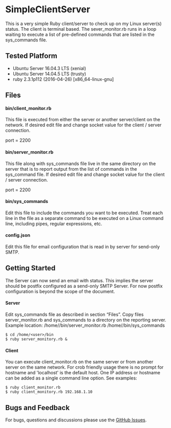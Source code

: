 # SimpleClientServer

This is a very simple Ruby client/server to check up on my Linux server(s) status. The client is terminal based. The sever_monitor.rb runs in a loop waiting to execute a list of pre-defined commands that are listed in the sys_commands file.


## Tested Platform

* Ubuntu Server 16.04.3 LTS (xenial)
* Ubuntu Server 14.04.5 LTS (trusty)
* ruby 2.3.1p112 (2016-04-26) [x86_64-linux-gnu]

## Files

#### bin/client_monitor.rb

This file is executed from either the server or another server/client on the network. If desired edit file and change socket value for the client / server connection.

port = 2200
      
#### bin/server_monitor.rb

This file along with sys_commands file live in the same directory on the server that is to report output from the list of     commands in the sys_command file. If desired edit file and change socket value for the client / server connection.

port = 2200
	
#### bin/sys_commands

Edit this file to include the commands you want to be executed. Treat each line in the file as a separate command to be executed on a Linux command line, including pipes, regular expressions, etc.

#### config.json
Edit this file for email configuration that is read in by server for send-only SMTP.

## Getting Started
The Server can now send an email with status.  This implies the server should be postfix configured as a send-only SMTP Server.  For now postfix configuration is beyond the scope of the document.
#### Server

Edit sys_commands file as described in section “Files”. Copy files server_monitor.rb and sys_commands to a directory on the reporting server.
Example location:  /home/<user>/bin/server_monitor.rb /home/<user>/bin/sys_commands
			
	$ cd /home/<user>/bin
	$ ruby server_monitory.rb &

#### Client

You can execute client_monitor.rb on the same server or from another server on the same network.  For crob friendly usage there is no prompt for hostname and 'localhost' is the default host.  One IP address or hostname can be added as a single command line option. See examples:
	
  	$ ruby client_monitor.rb			
  	$ ruby client_monitory.rb 192.168.1.10

## Bugs and Feedback

For bugs, questions and discussions please use the [GitHub Issues](https://github.com/jdoid/SimpleClientServer/issues).
